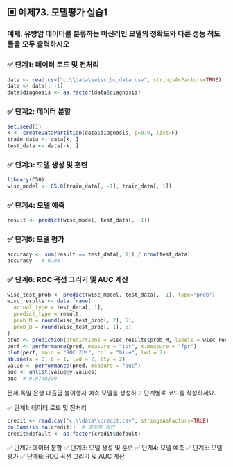 ## ▣ 예제73. 모델평가 실습1   


### 예제. 유방암 데이터를 분류하는 머신러인 모델의 정확도와 다른 성능 척도들을 모두 출력하시오

### ✅ 단계1: 데이터 로드 및 전처리
```r
data <- read.csv("c:\\data\\wisc_bc_data.csv", stringsAsFactors=TRUE)
data <- data[, -1]
data$diagnosis <- as.factor(data$diagnosis)
```

### ✅ 단계2: 데이터 분할
```r
set.seed(1)
k <- createDataPartition(data$diagnosis, p=0.9, list=F)
train_data <- data[k, ]
test_data <- data[-k, ]
```

### ✅ 단계3: 모델 생성 및 훈련
```r
library(C50)
wisc_model <- C5.0(train_data[, -1], train_data[, 1])
```

### ✅ 단계4: 모델 예측
```r
result <- predict(wisc_model, test_data[, -1])
```

### ✅ 단계5: 모델 평가
```r
accuracy <- sum(result == test_data[, 1]) / nrow(test_data)
accuracy   # 0.98
```

### ✅ 단계6: ROC 곡선 그리기 및 AUC 계산
```r
wisc_test_prob <- predict(wisc_model, test_data[, -1], type="prob")
wisc_results <- data.frame(
  actual_type = test_data[, 1],
  predict_type = result,
  prob_M = round(wisc_test_prob[, 2], 5),
  prob_B = round(wisc_test_prob[, 1], 5)
)
pred <- prediction(predictions = wisc_results$prob_M, labels = wisc_results$actual_type)
perf <- performance(pred, measure = "tpr", x.measure = "fpr")
plot(perf, main = "ROC 커브", col = "blue", lwd = 2)
abline(a = 0, b = 1, lwd = 2, lty = 2)
value <- performance(pred, measure = "auc")
auc <- unlist(value@y.values)
auc  # 0.9748299
```

문제.독일 은행 대출금 불이행자 예측 모델을 생성하고 단계별로 코드를 작성하세요.

✅ 단계1: 데이터 로드 및 전처리

```r
credit <- read.csv("c:\\data\\credit.csv", stringsAsFactors=TRUE)
colSums(is.na(credit))  # 결측치 확인
credit$default <- as.factor(credit$default)

``` 

✅ 단계2: 데이터 분할
✅ 단계3: 모델 생성 및 훈련
✅ 단계4: 모델 예측
✅ 단계5: 모델 평가
✅ 단계6: ROC 곡선 그리기 및 AUC 계산


